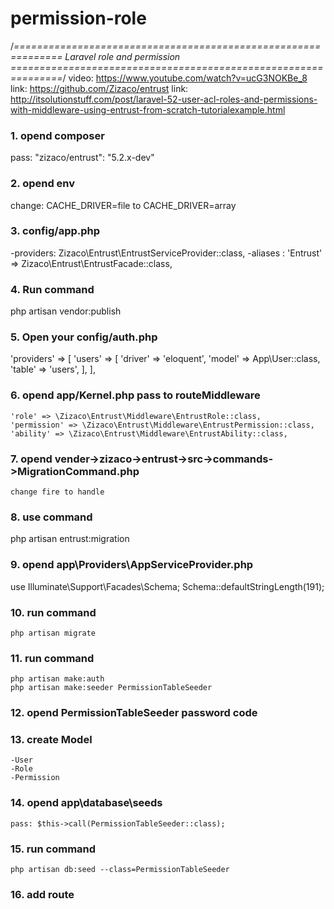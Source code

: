 # permission-role

/*==============================================================
                     Laravel role and permission
===============================================================*/
video: https://www.youtube.com/watch?v=ucG3NOKBe_8
link: https://github.com/Zizaco/entrust
link: http://itsolutionstuff.com/post/laravel-52-user-acl-roles-and-permissions-with-middleware-using-entrust-from-scratch-tutorialexample.html


### 1. opend composer
   pass: "zizaco/entrust": "5.2.x-dev"

### 2. opend env
   change: CACHE_DRIVER=file to CACHE_DRIVER=array

### 3. config/app.php
   -providers: Zizaco\Entrust\EntrustServiceProvider::class,
   -aliases  : 'Entrust'   => Zizaco\Entrust\EntrustFacade::class,

### 4. Run command
   php artisan vendor:publish

### 5. Open your config/auth.php
   'providers' => [
    	'users' => [
        	'driver' => 'eloquent',
        	'model' => App\User::class,
        	'table' => 'users',
    		],
	  ],

### 6. opend app/Kernel.php pass to routeMiddleware
    'role' => \Zizaco\Entrust\Middleware\EntrustRole::class,
    'permission' => \Zizaco\Entrust\Middleware\EntrustPermission::class,
    'ability' => \Zizaco\Entrust\Middleware\EntrustAbility::class,

### 7. opend vender->zizaco->entrust->src->commands->MigrationCommand.php
    change fire to handle

### 8. use command 
   php artisan entrust:migration

### 9. opend app\Providers\AppServiceProvider.php
  use Illuminate\Support\Facades\Schema;
  Schema::defaultStringLength(191);

### 10. run command 
    php artisan migrate

### 11. run command
    php artisan make:auth
    php artisan make:seeder PermissionTableSeeder

### 12. opend PermissionTableSeeder password code

### 13. create Model
    -User
    -Role
    -Permission

### 14. opend app\database\seeds
    pass: $this->call(PermissionTableSeeder::class);

### 15. run command
    php artisan db:seed --class=PermissionTableSeeder

### 16. add route
